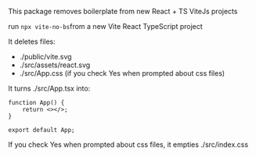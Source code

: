 This package removes boilerplate from new React + TS ViteJs projects

run `npx vite-no-bs`from a new Vite React TypeScript project

It deletes files:

-   ./public/vite.svg
-   ./src/assets/react.svg
-   ./src/App.css (if you check Yes when prompted about css files)

It turns ./src/App.tsx into:

```TS
function App() {
    return <></>;
}

export default App;
```

If you check Yes when prompted about css files, it empties ./src/index.css
